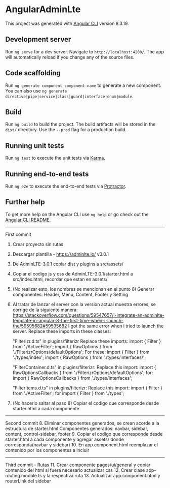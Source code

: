 # AngularAdminLte

This project was generated with [Angular CLI](https://github.com/angular/angular-cli) version 8.3.19.

## Development server

Run `ng serve` for a dev server. Navigate to `http://localhost:4200/`. The app will automatically reload if you change any of the source files.

## Code scaffolding

Run `ng generate component component-name` to generate a new component. You can also use `ng generate directive|pipe|service|class|guard|interface|enum|module`.

## Build

Run `ng build` to build the project. The build artifacts will be stored in the `dist/` directory. Use the `--prod` flag for a production build.

## Running unit tests

Run `ng test` to execute the unit tests via [Karma](https://karma-runner.github.io).

## Running end-to-end tests

Run `ng e2e` to execute the end-to-end tests via [Protractor](http://www.protractortest.org/).

## Further help

To get more help on the Angular CLI use `ng help` or go check out the [Angular CLI README](https://github.com/angular/angular-cli/blob/master/README.md).

---------------------------------
First commit 

1. Crear proyecto sin rutas
2. Descargar plantilla - https://adminlte.io/ v3.0.1
3. De AdminLTE-3.0.1 copiar dist y plugins a src/assets/
4. Copiar el codigo js y css de AdminLTE-3.0.1/starter.html a src/index.html, recordar que estan en assets/
5. (No realizar esto, los nombres se mencionan en el punto 8) 
    Generar componentes: Header, Menu, Content, Footer y Setting 
6. Al tratar de lanzar el server con la version actual muestra errores, se corrige de la siguiente manera:
	https://stackoverflow.com/questions/59547657/i-integrate-an-adminlte-template-in-angular-8-the-first-time-when-i-launch-the/59595682#59595682
	I got the same error when i tried to launch the server.
	Replace these imports in these classes: 

	"Filterizr.d.ts" in plugins/filterizr
	Replace these imports:
	import { Filter } from './ActiveFilter';
	import { RawOptions } from './FilterizrOptions/defaultOptions';
	For these:
	import { Filter } from './types/index';
	import { RawOptions } from './types/interfaces/';

	"FilterContainer.d.ts" in plugins/filterizr:
	Replace this import:
	import { RawOptionsCallbacks } from './FilterizrOptions/defaultOptions';
	for:
	import { RawOptionsCallbacks } from './types/interfaces';

	"FilterItems.d.ts" in plugins/filterizr:
	Replace this import:
	import { Filter } from './ActiveFilter';
	for
	import { Filter } from './types';
7. (No hacerlo saltar al paso 8) Copiar el codigo que corresponde desde starter.html a cada componente

---------------------------------------------------------------------------

Second commit
8. Eliminar componentes generados, se crean acorde a la estructura de starter.html
	Componentes generados: navbar, sidebar, content, control-sidebar, footer
9. Copiar el codigo que corresponde desde starter.html a cada componente y agregar assets/ donde corresponda(navbar y sidebar)
10. En app.component.html reemplazar el contenido por los componentes a incluir

---------------------------------------------------------------------------

Third commit - Rutas
11. Crear componente pages/ui/general y copiar contenido del html si fuera necesario actualizar css
12. Crear clase app-routing.module.ts y la respectiva ruta
13. Actualizar app.component.html y routerLink del sidebar
